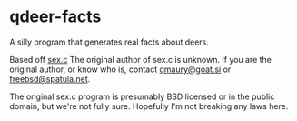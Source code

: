 # qdeer-facts
A silly program that generates real facts about deers.

Based off [sex.c](http://spatula.net/software/sex/)
The original author of sex.c is unknown. If you are the original author, or know who is, contact <qmaury@goat.si> or <freebsd@spatula.net>.

The original sex.c program is presumably BSD licensed or in the public domain, but we're not fully sure. Hopefully I'm not breaking any laws here.
